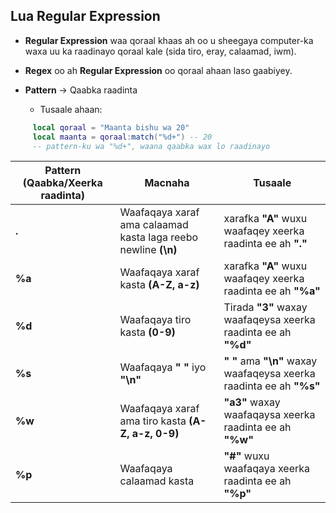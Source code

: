 ## Lua Regular Expression

- **Regular Expression** waa qoraal khaas ah oo u sheegaya computer-ka waxa uu ka raadinayo qoraal kale (sida tiro, eray, calaamad, iwm).

- **Regex** oo ah  **Regular Expression** oo qoraal ahaan laso gaabiyey.

- **Pattern** → Qaabka raadinta
   - Tusaale ahaan: 
```lua
     local qoraal = "Maanta bishu wa 20"
     local maanta = qoraal:match("%d+") -- 20
     -- pattern-ku wa "%d+", waana qaabka wax lo raadinayo
```

| Pattern (Qaabka/Xeerka raadinta) | Macnaha | Tusaale
----------|---------|--------
**.** | Waafaqaya xaraf ama calaamad kasta laga reebo newline **(\n)** | xarafka **"A"** wuxu waafaqey xeerka raadinta ee ah **"."**
**%a** | Waafaqaya xaraf kasta **(A-Z, a-z)** | xarafka **"A"** wuxu waafaqey xeerka raadinta ee ah **"%a"**
**%d** | Waafaqaya tiro kasta **(0-9)** | Tirada **"3"** waxay waafaqeysa xeerka raadinta ee ah **"%d"**
**%s** | Waafaqaya **" "** iyo **"\n"** | **" "** ama **"\n"** waxay waafaqeysa xeerka raadinta ee ah **"%s"**
**%w** | Waafaqaya xaraf ama tiro kasta **(A-Z, a-z, 0-9)** | **"a3"** waxay waafaqaysa xeerka raadinta ee ah **"%w"**
**%p** | Waafaqaya calaamad kasta | **"#"** wuxu waafaqaya xeerka raadinta ee ah **"%p"**


